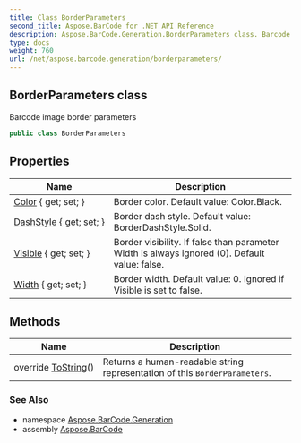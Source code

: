 ```yaml
---
title: Class BorderParameters
second_title: Aspose.BarCode for .NET API Reference
description: Aspose.BarCode.Generation.BorderParameters class. Barcode image border parameters
type: docs
weight: 760
url: /net/aspose.barcode.generation/borderparameters/
---
```

## BorderParameters class

Barcode image border parameters

```csharp
public class BorderParameters
```

## Properties

| Name | Description |
| --- | --- |
| [Color](../../aspose.barcode.generation/borderparameters/color/) { get; set; } | Border color. Default value: Color.Black. |
| [DashStyle](../../aspose.barcode.generation/borderparameters/dashstyle/) { get; set; } | Border dash style. Default value: BorderDashStyle.Solid. |
| [Visible](../../aspose.barcode.generation/borderparameters/visible/) { get; set; } | Border visibility. If false than parameter Width is always ignored (0). Default value: false. |
| [Width](../../aspose.barcode.generation/borderparameters/width/) { get; set; } | Border width. Default value: 0. Ignored if Visible is set to false. |

## Methods

| Name | Description |
| --- | --- |
| override [ToString](../../aspose.barcode.generation/borderparameters/tostring/)() | Returns a human-readable string representation of this `BorderParameters`. |

### See Also

* namespace [Aspose.BarCode.Generation](../../aspose.barcode.generation/)
* assembly [Aspose.BarCode](../../)


